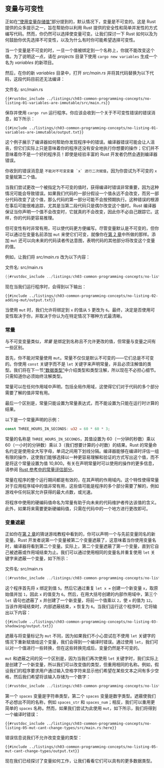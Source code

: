 ## 变量与可变性

正如在[“使用变量存储值”][storing-values-with-variables]<!-- ignore -->部分提到的，默认情况下，变量是不可变的。这是 Rust 提供的众多提示之一，旨在帮助你以利用 Rust 提供的安全性和简单并发性的方式编写代码。然而，你仍然可以选择使变量可变。让我们探讨一下 Rust 如何以及为何鼓励你优先选择不可变性，以及为什么有时你可能希望选择可变性。

当一个变量是不可变的时，一旦一个值被绑定到一个名称上，你就不能改变这个值。为了说明这一点，请在 _projects_ 目录下使用 `cargo new variables` 生成一个名为 _variables_ 的新项目。

然后，在你的新 _variables_ 目录中，打开 _src/main.rs_ 并将其代码替换为以下代码，这段代码目前还无法编译：

<span class="filename">文件名: src/main.rs</span>

```rust,ignore,does_not_compile
{{#rustdoc_include ../listings/ch03-common-programming-concepts/no-listing-01-variables-are-immutable/src/main.rs}}
```

保存并使用 `cargo run` 运行程序。你应该会收到一个关于不可变性错误的错误消息，如下所示：

```console
{{#include ../listings/ch03-common-programming-concepts/no-listing-01-variables-are-immutable/output.txt}}
```

这个例子展示了编译器如何帮助你发现程序中的错误。编译器错误可能会让人沮丧，但它们实际上只是意味着你的程序还没有安全地执行你想要的操作；它们并不意味着你不是一个好的程序员！即使是经验丰富的 Rust 开发者仍然会遇到编译器错误。

你收到的错误消息是 `` 不能对不可变变量 `x` 进行二次赋值 ``，因为你尝试为不可变的 `x` 变量赋第二个值。

当我们尝试更改一个被指定为不可变的值时，获得编译时错误非常重要，因为这种情况可能会导致错误。如果我们代码的一部分假设一个值永远不会改变，而另一部分代码改变了这个值，那么代码的第一部分可能不会按预期执行。这种错误的根源在事后可能很难追踪，尤其是当第二段代码只是偶尔改变这个值时。Rust 编译器保证当你声明一个值不会改变时，它就真的不会改变，因此你不必自己跟踪它。这样，你的代码更容易推理。

但可变性有时非常有用，可以使代码更方便编写。尽管变量默认是不可变的，但你可以通过在变量名前添加 `mut` 来使它们可变，就像你在[第 2 章][storing-values-with-variables]<!-- ignore -->中所做的那样。添加 `mut` 还可以向未来的代码读者传达意图，表明代码的其他部分将改变这个变量的值。

例如，让我们将 _src/main.rs_ 改为以下内容：

<span class="filename">文件名: src/main.rs</span>

```rust
{{#rustdoc_include ../listings/ch03-common-programming-concepts/no-listing-02-adding-mut/src/main.rs}}
```

现在当我们运行程序时，会得到以下输出：

```console
{{#include ../listings/ch03-common-programming-concepts/no-listing-02-adding-mut/output.txt}}
```

当使用 `mut` 时，我们允许将绑定到 `x` 的值从 `5` 更改为 `6`。最终，决定是否使用可变性取决于你，并取决于你认为在特定情况下哪种方式最清晰。

### 常量

与不可变变量类似，_常量_ 是绑定到名称且不允许更改的值，但常量与变量之间有一些区别。

首先，你不能对常量使用 `mut`。常量不仅仅是默认不可变的——它们总是不可变的。你使用 `const` 关键字而不是 `let` 关键字来声明常量，并且必须注解值的类型。我们将在下一节[“数据类型”][data-types]<!-- ignore -->中介绍类型和类型注解，所以现在不必担心细节。只需知道你必须始终注解类型。

常量可以在任何作用域中声明，包括全局作用域，这使得它们对于代码的多个部分需要了解的值非常有用。

最后一个区别是，常量只能设置为常量表达式，而不能设置为只能在运行时计算的结果。

以下是一个常量声明的示例：

```rust
const THREE_HOURS_IN_SECONDS: u32 = 60 * 60 * 3;
```

常量的名称是 `THREE_HOURS_IN_SECONDS`，其值设置为 60（一分钟的秒数）乘以 60（一小时的分钟数）乘以 3（我们想要计算的小时数）的结果。Rust 的常量命名约定是使用全大写字母，单词之间用下划线分隔。编译器能够在编译时评估一组有限的操作，这使我们能够选择以一种更容易理解和验证的方式写出这个值，而不是将这个常量设置为值 10,800。有关在声明常量时可以使用的操作的更多信息，请参阅 [Rust 参考中的常量评估部分][const-eval]。

常量在程序的整个运行期间都是有效的，在其声明的作用域内。这个特性使得常量对于应用程序域中的值非常有用，这些值可能是程序的多个部分需要了解的，例如游戏中任何玩家允许获得的最大点数，或光速。

将程序中使用的硬编码值命名为常量有助于向未来的代码维护者传达该值的含义。此外，如果将来需要更新硬编码值，只需在代码中的一个地方进行更改即可。

### 变量遮蔽

正如你在[第 2 章][comparing-the-guess-to-the-secret-number]<!-- ignore -->的猜谜游戏教程中看到的，你可以声明一个与先前变量同名的新变量。Rust 开发者说第一个变量被第二个变量遮蔽了，这意味着当你使用变量名时，编译器将看到第二个变量。实际上，第二个变量遮蔽了第一个变量，直到它自己被遮蔽或作用域结束为止。我们可以通过使用相同的变量名并重复使用 `let` 关键字来遮蔽一个变量，如下所示：

<span class="filename">文件名: src/main.rs</span>

```rust
{{#rustdoc_include ../listings/ch03-common-programming-concepts/no-listing-03-shadowing/src/main.rs}}
```

这个程序首先将 `x` 绑定到值 `5`。然后它通过重复 `let x =` 创建一个新变量 `x`，取原始值并加 `1`，因此 `x` 的值变为 `6`。然后，在用大括号创建的内部作用域中，第三个 `let` 语句也遮蔽了 `x` 并创建了一个新变量，将前一个值乘以 `2`，使 `x` 的值为 `12`。当该作用域结束时，内部遮蔽结束，`x` 恢复为 `6`。当我们运行这个程序时，它将输出以下内容：

```console
{{#include ../listings/ch03-common-programming-concepts/no-listing-03-shadowing/output.txt}}
```

遮蔽与将变量标记为 `mut` 不同，因为如果我们不小心尝试在不使用 `let` 关键字的情况下重新赋值给这个变量，我们会得到一个编译时错误。通过使用 `let`，我们可以对一个值进行一些转换，但在这些转换完成后，变量仍然是不可变的。

`mut` 和遮蔽之间的另一个区别是，因为当我们再次使用 `let` 关键字时，我们实际上是创建了一个新变量，所以我们可以改变值的类型，但重用相同的名称。例如，假设我们的程序要求用户通过输入空格字符来显示他们希望在某些文本之间有多少空格，然后我们希望将该输入存储为一个数字：

```rust
{{#rustdoc_include ../listings/ch03-common-programming-concepts/no-listing-04-shadowing-can-change-types/src/main.rs:here}}
```

第一个 `spaces` 变量是字符串类型，第二个 `spaces` 变量是数字类型。遮蔽使我们不必想出不同的名称，例如 `spaces_str` 和 `spaces_num`；相反，我们可以重用更简单的 `spaces` 名称。然而，如果我们尝试为此使用 `mut`，如下所示，我们将得到一个编译时错误：

```rust,ignore,does_not_compile
{{#rustdoc_include ../listings/ch03-common-programming-concepts/no-listing-05-mut-cant-change-types/src/main.rs:here}}
```

错误信息说我们不允许改变变量的类型：

```console
{{#include ../listings/ch03-common-programming-concepts/no-listing-05-mut-cant-change-types/output.txt}}
```

现在我们已经探讨了变量如何工作，让我们看看它们可以具有的更多数据类型。

[comparing-the-guess-to-the-secret-number]: ch02-00-guessing-game-tutorial.html#comparing-the-guess-to-the-secret-number
[data-types]: ch03-02-data-types.html#data-types
[storing-values-with-variables]: ch02-00-guessing-game-tutorial.html#storing-values-with-variables
[const-eval]: ../reference/const_eval.html